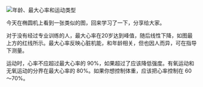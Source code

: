 ![年龄、最大心率和运动类型](https://i.imgur.com/0pr7jgh.jpg)

今天在椭圆机上看到一张类似的图，回来学习了一下，分享给大家。

对于没有经过专业训练的人，最大心率在20岁达到峰值，随后线性下降，如图最上方的红线所示。最大心率反映心脏机能，和年龄相关，但也因人而异，可在指导下测量。

运动时，心率不应超过最大心率的 90%，如果超过了应该降低强度。有氧运动和无氧运动的分界在最大心率的 80%。如果你想控制体重，应该把心率控制在 60～70%。
